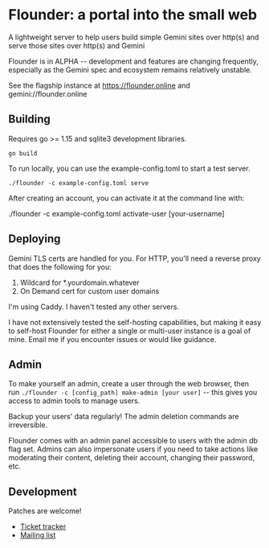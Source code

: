 # Flounder: a portal into the small web 

A lightweight server to help users build simple Gemini sites over http(s) and serve those sites over http(s) and Gemini

Flounder is in ALPHA -- development and features are changing frequently, especially as the Gemini spec and ecosystem remains relatively unstable.

See the flagship instance at https://flounder.online and gemini://flounder.online

## Building

Requires go >= 1.15 and sqlite3 development libraries.

`go build`

To run locally, you can use the example-config.toml to start a test server. 

`./flounder -c example-config.toml serve`

After creating an account, you can activate it at the command line with:

./flounder -c example-config.toml activate-user [your-username]

## Deploying

Gemini TLS certs are handled for you. For HTTP, you'll need a reverse proxy that does the following for you:

1. Wildcard for \*.yourdomain.whatever
2. On Demand cert for custom user domains

I'm using Caddy. I haven't tested any other servers.

I have not extensively tested the self-hosting capabilities, but making it easy to self-host Flounder for either a single or multi-user instance is a goal of mine. Email me if you encounter issues or would like guidance.

## Admin

To make yourself an admin, create a user through the web browser, then run `./flounder -c [config_path] make-admin [your user]` -- this gives you access to admin tools to manage users.

Backup your users' data regularly! The admin deletion commands are irreversible.

Flounder comes with an admin panel accessible to users with the admin db flag set. Admins can also impersonate users if you need to take actions like moderating their content, deleting their account, changing their password, etc.

## Development

Patches are welcome!

* [Ticket tracker](https://todo.sr.ht/~alexwennerberg/flounder)
* [Mailing list](https://lists.sr.ht/~alexwennerberg/flounder-discuss)
